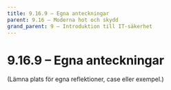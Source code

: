 ```yaml
---
title: 9.16.9 – Egna anteckningar
parent: 9.16 – Moderna hot och skydd
grand_parent: 9 – Introduktion till IT-säkerhet
---
```

# 9.16.9 – Egna anteckningar

(Lämna plats för egna reflektioner, case eller exempel.)

